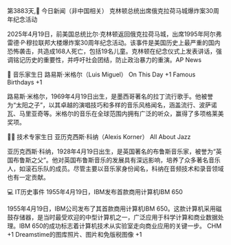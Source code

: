 第3883天,📰 今日新闻（非中国相关）
克林顿总统出席俄克拉荷马城爆炸案30周年纪念活动​

2025年4月19日，前美国总统比尔·克林顿返回俄克拉荷马城，出席1995年阿尔弗雷德·P·穆拉联邦大楼爆炸案30周年纪念活动。​该事件是美国历史上最严重的国内恐怖袭击，共造成168人死亡，包括19名儿童。​克林顿在纪念仪式上发表讲话，强调铭记历史的重要性，并呼吁社会团结，防止政治暴力的重演。​
AP News

🎵 音乐家生日
路易斯·米格尔（Luis Miguel）​
On This Day
+1
Famous Birthdays
+1

路易斯·米格尔，1969年4月19日出生，是墨西哥著名的拉丁流行歌手。​他被誉为“太阳之子”，以其卓越的演唱技巧和多样的音乐风格闻名，涵盖流行、波萨诺瓦、马里亚奇等。​米格尔的音乐在全球范围内拥有广泛的听众，赢得了多项格莱美奖项。​

👨‍💻 技术专家生日
亚历克西斯·科纳（Alexis Korner）​
All About Jazz

亚历克西斯·科纳，1928年4月19日出生，是英国著名的布鲁斯音乐家，被誉为“英国布鲁斯之父”。​他对英国布鲁斯音乐的发展具有深远影响，培养了众多著名音乐人，如滚石乐队的成员。​尽管主要以音乐家身份闻名，科纳在音频技术和录音领域也有一定贡献。​

💻 IT历史事件
1955年4月19日，IBM发布首款商用计算机IBM 650​

1955年4月19日，IBM公司发布了其首款商用计算机IBM 650。​这款计算机采用磁鼓存储器，是当时最受欢迎的中型计算机之一，广泛应用于科学计算和商业数据处理。​IBM 650的成功标志着计算机技术从实验室走向商业应用的关键一步。​
CHM
+1
Dreamstime的图库照片、图片和免版税图像
+1
